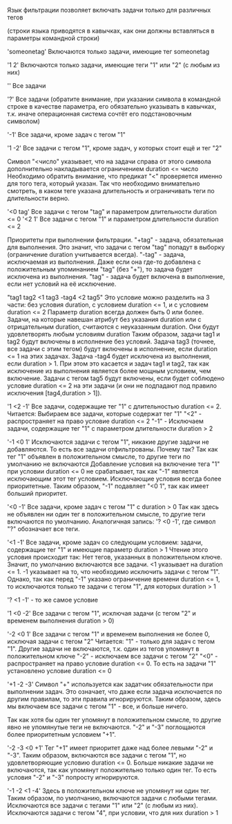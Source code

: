 Язык фильтрации позволяет включать задачи только для различных тегов

(строки языка приводятся в кавычках, как они должны вставляться в параметры командной строки)

'someonetag'
Включаются только задачи, имеющие тег someonetag

'1 2'
Включаются только задачи, имеющие теги "1" или "2" (с любым из них)

''
Все задачи

'?'
Все задачи (обратите внимание, при указании символа в командной строке в качестве параметра, его обязательно указывать в кавычках, т.к. иначе операционная система сочтёт его подстановочным символом)


'-1'
Все задачи, кроме задач с тегом "1"

'1 -2'
Все задачи с тегом "1", кроме задач, у которых стоит ещё и тег "2"


Символ "<число" указывает, что на задачи справа от этого символа дополнительно накладывается ограничением duration <= число
Необходимо обратить внимание, что предикат "<" проверяется именно для того тега, который указан. Так что необходимо внимательно смотреть, в каком теге указана длительность и ограничивать теги по длительности верно.

'<0 tag'
Все задачи с тегом "tag" и параметром длительности duration <= 0
'<2 1'
Все задачи с тегом "1" и параметром длительности duration <= 2


Приоритеты при выполнении фильтрации.
"+tag" - задача, обязательная для выполнения. Это значит, что задачи с тегом "tag" попадут в выборку (ограничение duration учитывается всегда).
"-tag" - задача, исключаемая из выполнения. Даже если она где-то добавлена с положительным упоминанием "tag" (без "+"), то задача будет исключена из выполнения.
"tag" - задача будет включена в выполнение, если нет условий на её исключение.

"tag1 tag2 <1 tag3 -tag4 <2 tag5"
Это условие можно разделить на 3 части: без условия duration, с условием duration <= 1, и с условием duration <= 2
Параметр duration всегда должен быть 0 или более.
Задачи, на которые навешан атрибут без указания duration или с отрицательным duration, считаются с неуказанным duration. Они будут удовлетворять любым условиям duration
Таким образом, задачи tag1 и tag2 будут включены в исполнение без условий.
Задача tag3  (точнее, все задачи с этим тегом) будут включены в исполнение, если duration <= 1 на этих задачах.
Задача -tag4 будет исключена из выполнения, если duration > 1. При этом это касается и задач tag1 и tag2, так как исключение из выполнения является более мощным условием, чем включение.
Задачи с тегом tag5 будут включены, если будет соблюдено условие duration <= 2 на эти задачи (и они не подпадают под правило исключения [tag4,duration > 1]).


'1 <2 -1'
Все задачи, содержащие тег "1" с длительностью duration <= 2.
Читается:
Выбираем все задачи, которые содержат тег "1"
"<2" - распространяет на право условие duration <= 2
"-1" - Исключаем задачи, содержащие тег "1" с параметром длительности duration > 2


'-1 <0 1'
Исключаются задачи с тегом "1", никакие другие задачи не добавляются. То есть все задачи отфильтрованы.
Почему так?
Так как тег "1" объявлен в положительном смысле, то другие теги по умолчанию не включаются
Добавление условия на включение тега "1" при условии duration <= 0 не срабатывает, так как "-1" является исключающим этот тег условием. Исключающие условия всегда более приоритетные. Таким образом, "-1" подавляет "<0 1", так как имеет больший приоритет.


'<0 -1'
Все задачи, кроме задач с тегом "1" с duration > 0
Так как здесь не объявлен ни один тег в положительном смысле, то другие теги включаются по умолчанию. Аналогичная запись: '? <0 -1', где символ "?" обозначает все теги.


'<1 -1'
Все задачи, кроме задач со следующим условием: задачи, содержащие тег "1" и имеющие параметр duration > 1
Чтение этого условия происходит так:
    Нет тегов, указанных в положительном ключе. Значит, по умолчанию включаются все задачи.
    <1 указывает на duration <= 1.
    -1 указывает на то, что необходимо исключить задачи с тегом "1".
        Однако, так как перед "-1" указано ограничение времени duration <= 1, то исключаются только те задачи с тегом "1", для которых duration > 1

'? <1 -1' - то же самое условие



'1 <0 -2'
Все задачи с тегом "1", исключая задачи (с тегом "2" и временем выполнения duration > 0)

'-2 <0 1'
Все задачи с тегом "1" и временем выполнения не более 0, исключая задачи с тегом "2"
Читается:
    "1"  - только для задач с тегом "1". Другие задачи не включаются, т.к. один из тегов упомянут в положительном ключе
    "-2" - исключаем все задачи с тегом "2"
    "<0" - распространяет на право условие duration <= 0. То есть на задачи "1" установлено условие duration <= 0

'+1 -2 -3'
Символ "+" используется как задатчик обязательности при выполнении задач. Это означает, что даже если задача исключается по другим правилам, то эти правила игнорируются.
Таким образом, здесь мы включаем все задачи с тегом "1" - все, и больше ничего.

Так как хотя бы один тег упомянут в положительном смысле, то другие явно не упомянутые теги не включаются.
"-2" и "-3" поглощаются более приоритетным условием "+1".


'-2 -3 <0 +1'
Тег "+1" имеет приоритет даже над более левыми "-2" и "-3". Таким образом, включаются все задачи с тегом "1", но удовлетворяющие условию duration <= 0. Больше никакие задачи не включаются, так как упомянут положительно только один тег. То есть условия "-2" и "-3" попросту игнорируются.

'-1 -2 <1 -4'
Здесь в положительном ключе не упомянут ни один тег. Таким образом, по умолчанию, включаются задачи с любыми тегами.
Исключаются все задачи с тегами "1" или "2" (с любым из них). Исключаются задачи с тегом "4", при условии, что для них duration > 1

